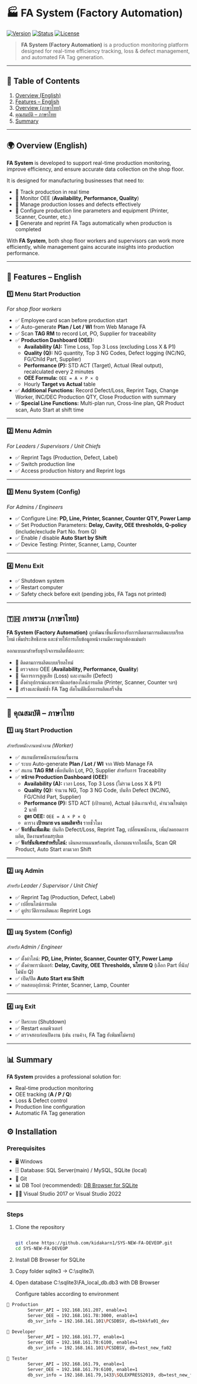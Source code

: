 # 🏭 FA System (Factory Automation)

[![Version](https://img.shields.io/badge/version-1.0.0-blue.svg)]()
[![Status](https://img.shields.io/badge/status-stable-brightgreen.svg)]()
[![License](https://img.shields.io/badge/license-proprietary-red.svg)]()

> **FA System (Factory Automation)** is a production monitoring platform designed for real-time efficiency tracking, loss & defect management, and automated FA Tag generation.

---

## 📑 Table of Contents
1. [Overview (English)](#overview-english)
2. [Features – English](#features--english)
3. [Overview (ภาษาไทย)](#ภาพรวม--ภาษาไทย)
4. [คุณสมบัติ – ภาษาไทย](#คุณสมบัติ--ภาษาไทย)
5. [Summary](#-summary)

---

## 🌍 Overview (English)

**FA System** is developed to support real-time production monitoring, improve efficiency, and ensure accurate data collection on the shop floor.  

It is designed for manufacturing businesses that need to:  
- 📌 Track production in real time  
- 📌 Monitor OEE (**Availability, Performance, Quality**)  
- 📌 Manage production losses and defects effectively  
- 📌 Configure production line parameters and equipment (Printer, Scanner, Counter, etc.)  
- 📌 Generate and reprint FA Tags automatically when production is completed  

With **FA System**, both shop floor workers and supervisors can work more efficiently, while management gains accurate insights into production performance.  

---

## 🚀 Features – English

### 1️⃣ Menu **Start Production**
_For shop floor workers_
- ✅ Employee card scan before production start  
- ✅ Auto-generate **Plan / Lot / WI** from Web Manage FA  
- ✅ Scan **TAG RM** to record Lot, PO, Supplier for traceability  
- ✅ **Production Dashboard (OEE):**
  - **Availability (A):** Time Loss, Top 3 Loss (excluding Loss X & P1)  
  - **Quality (Q):** NG quantity, Top 3 NG Codes, Defect logging (NC/NG, FG/Child Part, Supplier)  
  - **Performance (P):** STD ACT (Target), Actual (Real output), recalculated every 2 minutes  
  - **OEE Formula:** `OEE = A × P × Q`  
  - Hourly **Target vs Actual** table  
- ✅ **Additional Functions:** Record Defect/Loss, Reprint Tags, Change Worker, INC/DEC Production QTY, Close Production with summary  
- ✅ **Special Line Functions:** Multi-plan run, Cross-line plan, QR Product scan, Auto Start at shift time  

---

### 2️⃣ Menu **Admin**
_For Leaders / Supervisors / Unit Chiefs_
- ✅ Reprint Tags (Production, Defect, Label)  
- ✅ Switch production line  
- ✅ Access production history and Reprint logs  

---

### 3️⃣ Menu **System (Config)**
_For Admins / Engineers_
- ✅ Configure Line: **PD, Line, Printer, Scanner, Counter QTY, Power Lamp**  
- ✅ Set Production Parameters: **Delay, Cavity, OEE thresholds, Q-policy** (include/exclude Part No. from Q)  
- ✅ Enable / disable **Auto Start by Shift**  
- ✅ Device Testing: Printer, Scanner, Lamp, Counter  

---

### 4️⃣ Menu **Exit**
- ✅ Shutdown system  
- ✅ Restart computer  
- ✅ Safety check before exit (pending jobs, FA Tags not printed)  

---

## 🇹🇭 ภาพรวม (ภาษาไทย)

**FA System (Factory Automation)** ถูกพัฒนาขึ้นเพื่อรองรับการติดตามการผลิตแบบเรียลไทม์ เพิ่มประสิทธิภาพ และช่วยให้การเก็บข้อมูลหน้างานมีความถูกต้องแม่นยำ  

ออกแบบมาสำหรับธุรกิจการผลิตที่ต้องการ:  
- 📌 ติดตามการผลิตแบบเรียลไทม์  
- 📌 ตรวจสอบ OEE (**Availability, Performance, Quality**)  
- 📌 จัดการการสูญเสีย (Loss) และงานเสีย (Defect)  
- 📌 ตั้งค่าอุปกรณ์และพารามิเตอร์ของไลน์การผลิต (Printer, Scanner, Counter ฯลฯ)  
- 📌 สร้างและพิมพ์ซ้ำ FA Tag อัตโนมัติเมื่อการผลิตเสร็จสิ้น  

---

## 🚀 คุณสมบัติ – ภาษาไทย

### 1️⃣ เมนู **Start Production**
_สำหรับพนักงานหน้างาน (Worker)_
- ✅ สแกนบัตรพนักงานก่อนเริ่มงาน  
- ✅ ระบบ Auto-generate **Plan / Lot / WI** จาก Web Manage FA  
- ✅ สแกน **TAG RM** เพื่อบันทึก Lot, PO, Supplier สำหรับการ Traceability  
- ✅ **หน้าจอ Production Dashboard (OEE):**
  - **Availability (A):** เวลา Loss, Top 3 Loss (ไม่รวม Loss X & P1)  
  - **Quality (Q):** จำนวน NG, Top 3 NG Code, บันทึก Defect (NC/NG, FG/Child Part, Supplier)  
  - **Performance (P):** STD ACT (เป้าหมาย), Actual (เดินงานจริง), คำนวณใหม่ทุก 2 นาที  
  - **สูตร OEE:** `OEE = A × P × Q`  
  - ตาราง **เป้าหมาย vs ผลผลิตจริง** รายชั่วโมง  
- ✅ **ฟังก์ชันเพิ่มเติม:** บันทึก Defect/Loss, Reprint Tag, เปลี่ยนพนักงาน, เพิ่ม/ลดยอดการผลิต, ปิดงานพร้อมสรุปผล  
- ✅ **ฟังก์ชันพิเศษสำหรับไลน์:** เดินหลายแผนพร้อมกัน, เลือกแผนจากไลน์อื่น, Scan QR Product, Auto Start ตามเวลา Shift  

---

### 2️⃣ เมนู **Admin**
_สำหรับ Leader / Supervisor / Unit Chief_
- ✅ Reprint Tag (Production, Defect, Label)  
- ✅ เปลี่ยนไลน์การผลิต  
- ✅ ดูประวัติการผลิตและ Reprint Logs  

---

### 3️⃣ เมนู **System (Config)**
_สำหรับ Admin / Engineer_
- ✅ ตั้งค่าไลน์: **PD, Line, Printer, Scanner, Counter QTY, Power Lamp**  
- ✅ ตั้งค่าพารามิเตอร์: **Delay, Cavity, OEE Thresholds, นโยบาย Q** (เลือก Part ที่นับ/ไม่นับ Q)  
- ✅ เปิด/ปิด **Auto Start ตาม Shift**  
- ✅ ทดสอบอุปกรณ์: Printer, Scanner, Lamp, Counter  

---

### 4️⃣ เมนู **Exit**
- ✅ ปิดระบบ (Shutdown)  
- ✅ Restart คอมพิวเตอร์  
- ✅ ตรวจสอบก่อนปิดงาน (เช่น งานค้าง, FA Tag ยังพิมพ์ไม่ครบ)  

---

## 📊 Summary
**FA System** provides a professional solution for:  
- Real-time production monitoring  
- OEE tracking (**A / P / Q**)  
- Loss & Defect control  
- Production line configuration  
- Automatic FA Tag generation  



## ⚙️ Installation

### Prerequisites
- 🖥️ Windows  
- 🗄️ Database: SQL Server(main) / MySQL, SQLite (local)  
- 🔧 Git  
- 📊 DB Tool (recommended): [DB Browser for SQLite](https://sqlitebrowser.org/dl/)  
- 👩‍💻 Visual Studio 2017 or Visual Studio 2022
---
### Steps
1. Clone the repository
   ```bash
   
   git clone https://github.com/kidakarn1/SYS-NEW-FA-DEVEOP.git
   cd SYS-NEW-FA-DEVEOP
2. Install DB Browser for SQLite

3. Copy folder sqlite3 → C:\sqlite3\

4. Open database C:\sqlite3\FA_local_db.db3 with DB Browser
   
     Configure tables according to environment
```bash  
🔧 Production
        Server_API → 192.168.161.207, enable=1
        Server_OEE → 192.168.161.78:3000, enable=1
        db_svr_info → 192.168.161.101\PCSDBSV, db=tbkkfa01_dev

🔧 Developer
        Server_API → 192.168.161.77, enable=1
        Server_OEE → 192.168.161.78:6100, enable=1
        db_svr_info → 192.168.161.101\PCSDBSV, db=test_new_fa02

🔧 Tester
        Server_API → 192.168.161.79, enable=1
        Server_OEE → 192.168.161.79:6100, enable=1
        db_svr_info → 192.168.161.79,1433\SQLEXPRESS2019, db=test_new_fa02
